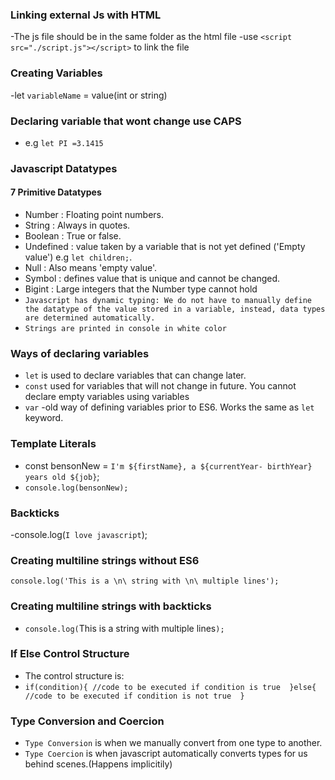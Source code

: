 ### Linking external Js with HTML
-The js file should be in the same folder as the html file
-use `<script src="./script.js"></script>` to link the file
### Creating Variables
-let `variableName` = value(int or string)
### Declaring variable that wont change use CAPS
- e.g `let PI =3.1415`

###  Javascript Datatypes
#### 7 Primitive Datatypes
- Number : Floating point numbers.
- String : Always in quotes.
- Boolean : True or false.
- Undefined : value taken by a variable that is not yet defined ('Empty value') e.g `let children;`.
- Null : Also means 'empty value'.
- Symbol : defines value that is unique and cannot be changed.
- Bigint : Large integers that the Number type cannot hold
- `Javascript has dynamic typing: We do not have to manually define the datatype of the value stored in a variable, instead, data types are determined automatically.`
- `Strings are printed in console in white color`
### Ways of declaring variables
- `let` is used to declare variables that can change later.
- `const`  used for variables that will not change in future. You cannot declare empty variables using variables
- `var` -old way of defining variables prior to ES6. Works the same as `let` keyword.
### Template Literals
- const bensonNew = `I'm ${firstName}, a ${currentYear- birthYear} years old ${job}`;
- `console.log(bensonNew);`

### Backticks
-console.log(`I love javascript`);
### Creating multiline strings without ES6
`console.log('This is a \n\ string with \n\ multiple lines');`

### Creating multiline strings with backticks
- `console.log(`This is a 
  string with 
  multiple lines`);`

### If Else Control Structure
- The control structure is:
-   ` if(condition){
    //code to be executed if condition is true 
    }else{
        //code to be executed if condition is not true 
    } `

### Type Conversion and Coercion
- `Type Conversion` is when we manually convert from one type to another.
- `Type Coercion` is when javascript automatically converts types for us behind scenes.(Happens implicitily)